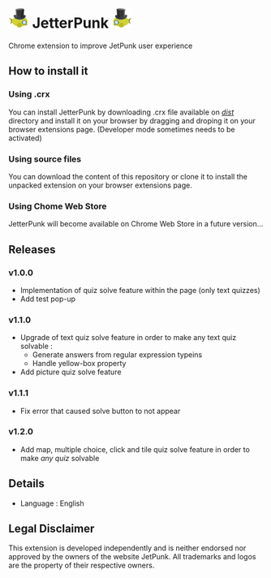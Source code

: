 # <img src=./images/icon_no_bg.png width=40 /> JetterPunk <img src=./images/icon_no_bg.png width=40 style="transform: scaleX(-1);" />

Chrome extension to improve JetPunk user experience


## How to install it

### Using .crx

You can install JetterPunk by downloading .crx file available on <a href="dist"><i>dist</i></a> directory and install it on your browser by dragging and droping it on your browser extensions page. (Developer mode sometimes needs to be activated)

### Using source files

You can download the content of this repository or clone it to install the unpacked extension on your browser extensions page.

### Using Chome Web Store

JetterPunk will become available on Chrome Web Store in a future version...


## Releases

### v1.0.0

- Implementation of quiz solve feature within the page (only text quizzes)
- Add test pop-up

### v1.1.0

- Upgrade of text quiz solve feature in order to make any text quiz solvable :
    - Generate answers from regular expression typeins
    - Handle yellow-box property
- Add picture quiz solve feature

### v1.1.1

- Fix error that caused solve button to not appear

### v1.2.0

- Add map, multiple choice, click and tile quiz solve feature in order to make *any quiz* solvable 


## Details

- Language : English


## Legal Disclaimer

This extension is developed independently and is neither endorsed nor approved by the owners of the website JetPunk. All trademarks and logos are the property of their respective owners.
